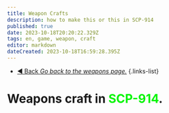 ```yaml
---
title: Weapon Crafts
description: how to make this or this in SCP-914
published: true
date: 2023-10-18T20:20:22.329Z
tags: en, game, weapon, craft
editor: markdown
dateCreated: 2023-10-18T16:59:28.395Z
---
```


- [:arrow_backward: Back *Go back to the weapons page.*](/en/game/weapons#weapons)
{.links-list}
# Weapons craft in <font color="#04f504">SCP-914</font>.
